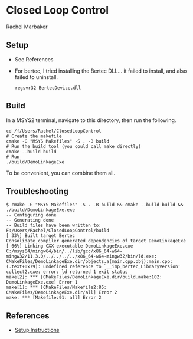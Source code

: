 # Closed Loop Control

Rachel Marbaker

## Setup

* See References
* For bertec, I tried installing the Bertec DLL... it failed to install, and also failed to uninstall.

    `regsvr32 BertecDevice.dll`

## Build

In a MSYS2 terminal, navigate to this directory, then run the following.
```
cd /f/Users/Rachel/ClosedLoopControl
# Create the makefile
cmake -G "MSYS Makefiles" -S . -B build
# Run the build tool (you could call make directly)
cmake --build build
# Run
./build/DemoLinkageExe
```

To be convenient, you can combine them all.

## Troubleshooting

```
$ cmake -G "MSYS Makefiles" -S . -B build && cmake --build build && ./build/DemoLinkageExe.exe
-- Configuring done
-- Generating done
-- Build files have been written to: F:/Users/Rachel/ClosedLoopControl/build
[ 33%] Built target Bertec
Consolidate compiler generated dependencies of target DemoLinkageExe
[ 66%] Linking CXX executable DemoLinkageExe.exe
C:/msys64/mingw64/bin/../lib/gcc/x86_64-w64-mingw32/11.3.0/../../../../x86_64-w64-mingw32/bin/ld.exe: CMakeFiles/DemoLinkageExe.dir/objects.a(main.cpp.obj):main.cpp:(.text+0x79): undefined reference to `__imp_bertec_LibraryVersion'
collect2.exe: error: ld returned 1 exit status
make[2]: *** [CMakeFiles/DemoLinkageExe.dir/build.make:102: DemoLinkageExe.exe] Error 1
make[1]: *** [CMakeFiles/Makefile2:85: CMakeFiles/DemoLinkageExe.dir/all] Error 2
make: *** [Makefile:91: all] Error 2
```


## References

* [Setup Instructions](https://docs.google.com/document/d/1qPVCVi-5vuUVGVsCsM8hnhSn-FHlYV2f4-WbrWuzfWM/edit?usp=sharing)